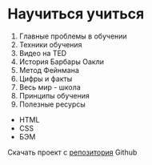 <h1>Научиться учиться</h1>

<ol>
<li>Главные проблемы в обучении</li>
<li>Техники обучения</li>
<li>Видео на TED</li>
<li>История Барбары Оакли</li>
<li>Метод Фейнмана</li>
<li>Цифры и факты</li>
<li>Весь мир - школа</li>
<li>Принципы обучения</li>
<li>Полезные ресурсы</li>
</ol>

<ul>
<li>HTML</li>
<li>CSS</li>
<li>БЭМ</li>
</ul>

<p>Скачать проект с <a href="https://github.com/BadChump/how-to-learn" title="скачать">репозитория</a> Github</p>
